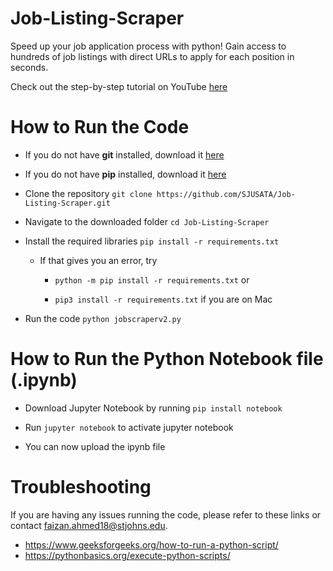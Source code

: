 # Job-Listing-Scraper
Speed up your job application process with python! Gain access to hundreds of job listings with direct URLs to apply for each position in seconds.

Check out the step-by-step tutorial on YouTube [here](https://www.youtube.com/watch?v=zz3YTqDcDO0)

# How to Run the Code
  
  - If you do not have **git** installed, download it [here](https://git-scm.com/downloads)
  - If you do not have **pip** installed, download it [here](https://pip.pypa.io/en/stable/installing/)
  
  - Clone the repository `git clone https://github.com/SJUSATA/Job-Listing-Scraper.git`
  
  - Navigate to the downloaded folder `cd Job-Listing-Scraper`
  
  - Install the required libraries `pip install -r requirements.txt` 
  
    - If that gives you an error, try
    
      - `python -m pip install -r requirements.txt` or
      
      - `pip3 install -r requirements.txt` if you are on Mac
      
  - Run the code `python jobscraperv2.py`
  
# How to Run the Python Notebook file (.ipynb)

  - Download Jupyter Notebook by running `pip install notebook` 
  
  - Run `jupyter notebook` to activate jupyter notebook
  
  - You can now upload the ipynb file 

# Troubleshooting

If you are having any issues running the code, please refer to these links or contact faizan.ahmed18@stjohns.edu. 
  - https://www.geeksforgeeks.org/how-to-run-a-python-script/
  - https://pythonbasics.org/execute-python-scripts/
